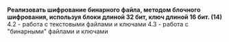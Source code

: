 **Реализовать шифрование бинарного файла, методом блочного шифрования, используя блоки длиной 32 бит, ключ длиной 16 бит.  (14)**
4.2 - работа с текстовыми файлами и ключами
4.3 - работа с "бинарными" файлами и ключами
